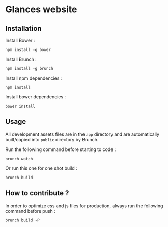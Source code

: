 # Glances website

## Installation

Install Bower :
```
npm install -g bower
```

Install Brunch :
```
npm install -g brunch
```

Install npm dependencies :
```
npm install
```

Install bower dependencies :
```
bower install
```

## Usage

All development assets files are in the `app` directory and are automatically built/copied into `public` directory by Brunch.

Run the following command before starting to code :
```
brunch watch
```

Or run this one for one shot build :
```
brunch build
```

## How to contribute ?

In order to optimize css and js files for production, always run the following command before push :

```
brunch build -P
```
